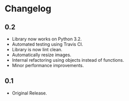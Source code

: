 # Changelog

## 0.2

- Library now works on Python 3.2.
- Automated testing using Travis CI.
- Library is now lint clean.
- Automatically resize images.
- Internal refactoring using objects instead of functions.
- Minor performance improvements.

## 0.1

- Original Release.
